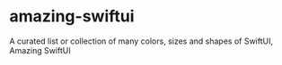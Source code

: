# amazing-swiftui
A curated list or collection of many colors, sizes and shapes of SwiftUI, Amazing SwiftUI
